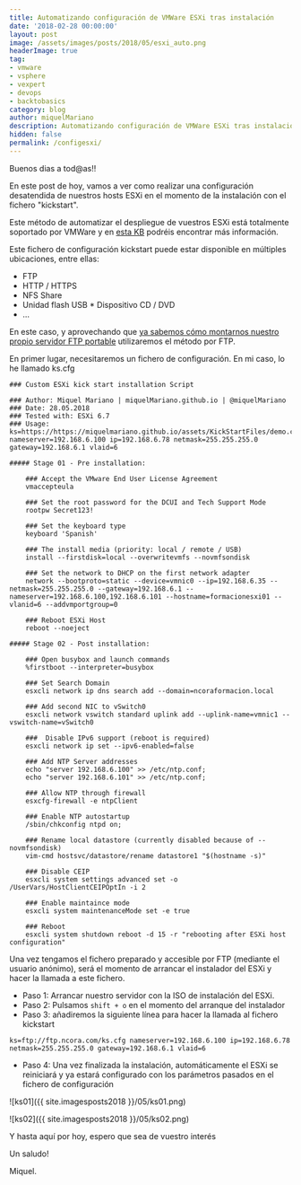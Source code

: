 ```yaml
---
title: Automatizando configuración de VMWare ESXi tras instalación
date: '2018-02-28 00:00:00'
layout: post
image: /assets/images/posts/2018/05/esxi_auto.png
headerImage: true
tag:
- vmware
- vsphere
- vexpert
- devops
- backtobasics
category: blog
author: miquelMariano
description: Automatizando configuración de VMWare ESXi tras instalación
hidden: false
permalink: /configesxi/
---
```


Buenos dias a tod@as!!

En este post de hoy, vamos a ver como realizar una configuración desatendida de nuestros hosts ESXi en el momento de la instalación con el fichero "kickstart".

Este método de automatizar el despliegue de vuestros ESXi está totalmente soportado por VMWare y en [esta KB](https://kb.vmware.com/s/article/2004582) podréis encontrar más información.

Este fichero de configuración kickstart puede estar disponible en múltiples ubicaciones, entre ellas: 
* FTP 
* HTTP / HTTPS 
* NFS Share 
* Unidad flash USB * Dispositivo CD / DVD
* ...

En este caso, y aprovechando que [ya sabemos cómo montarnos nuestro propio servidor FTP portable](https://miquelmariano.github.io//2017/07/xlight-FTP/) utilizaremos el método por FTP.

En primer lugar, necesitaremos un fichero de configuración. En mi caso, lo he llamado ks.cfg


```ssh
### Custom ESXi kick start installation Script

### Author: Miquel Mariano | miquelMariano.github.io | @miquelMariano
### Date: 28.05.2018
### Tested with: ESXi 6.7
### Usage: ks=https://https://miquelmariano.github.io/assets/KickStartFiles/demo.cfg nameserver=192.168.6.100 ip=192.168.6.78 netmask=255.255.255.0 gateway=192.168.6.1 vlaid=6

##### Stage 01 - Pre installation:
 
    ### Accept the VMware End User License Agreement
    vmaccepteula
 
    ### Set the root password for the DCUI and Tech Support Mode
    rootpw Secret123!

    ### Set the keyboard type
    keyboard 'Spanish'
     
    ### The install media (priority: local / remote / USB)
    install --firstdisk=local --overwritevmfs --novmfsondisk
 
    ### Set the network to DHCP on the first network adapter
    network --bootproto=static --device=vmnic0 --ip=192.168.6.35 --netmask=255.255.255.0 --gateway=192.168.6.1 --nameserver=192.168.6.100,192.168.6.101 --hostname=formacionesxi01 --vlanid=6 --addvmportgroup=0
 
    ### Reboot ESXi Host
    reboot --noeject
 
##### Stage 02 - Post installation:
 
    ### Open busybox and launch commands
    %firstboot --interpreter=busybox
 
    ### Set Search Domain
    esxcli network ip dns search add --domain=ncoraformacion.local
 
    ### Add second NIC to vSwitch0
    esxcli network vswitch standard uplink add --uplink-name=vmnic1 --vswitch-name=vSwitch0
 
    ###  Disable IPv6 support (reboot is required)
    esxcli network ip set --ipv6-enabled=false
 
    ### Add NTP Server addresses
    echo "server 192.168.6.100" >> /etc/ntp.conf;
    echo "server 192.168.6.101" >> /etc/ntp.conf;
 
    ### Allow NTP through firewall
    esxcfg-firewall -e ntpClient
     
    ### Enable NTP autostartup
    /sbin/chkconfig ntpd on;
 
    ### Rename local datastore (currently disabled because of --novmfsondisk)
    vim-cmd hostsvc/datastore/rename datastore1 "$(hostname -s)"
 
    ### Disable CEIP
    esxcli system settings advanced set -o /UserVars/HostClientCEIPOptIn -i 2
     
    ### Enable maintaince mode
    esxcli system maintenanceMode set -e true
     
    ### Reboot
    esxcli system shutdown reboot -d 15 -r "rebooting after ESXi host configuration"
```

Una vez tengamos el fichero preparado y accesible por FTP (mediante el usuario anónimo), será el momento de arrancar el instalador del ESXi y hacer la llamada a este fichero.

* Paso 1: Arrancar nuestro servidor con la ISO de instalación del ESXi.
* Paso 2: Pulsamos `shift + o` en el momento del arranque del instalador
* Paso 3: añadiremos la siguiente línea para hacer la llamada al fichero kickstart
```ssh
ks=ftp://ftp.ncora.com/ks.cfg nameserver=192.168.6.100 ip=192.168.6.78 netmask=255.255.255.0 gateway=192.168.6.1 vlaid=6
```
* Paso 4: Una vez finalizada la instalación, automáticamente el ESXi se reiniciará y ya estará configurado con los parámetros pasados en el fichero de configuración

![ks01]({{ site.imagesposts2018 }}/05/ks01.png)

![ks02]({{ site.imagesposts2018 }}/05/ks02.png)

Y hasta aquí por hoy, espero que sea de vuestro interés

Un saludo!

Miquel.



